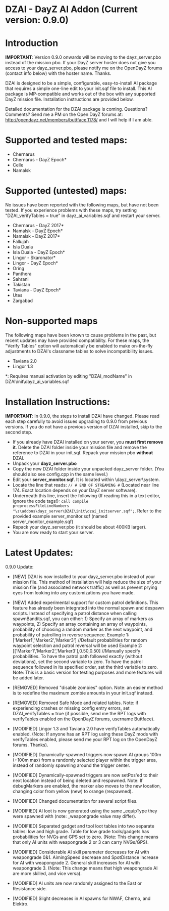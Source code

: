 DZAI - DayZ AI Addon (Current version: 0.9.0)
============


Introduction
============
<b>IMPORTANT</b>: Version 0.9.0 onwards will be moving to the dayz_server.pbo instead of the mission pbo. If your DayZ server hoster does not give you access to your dayz_server.pbo, please notify me on the OpenDayZ forums (contact info below) with the hoster name. Thanks.

DZAI is designed to be a simple, configurable, easy-to-install AI package that requires a simple one-line edit to your init.sqf file to install. This AI package is MP-compatible and works out of the box with any supported DayZ mission file. Installation instructions are provided below.

Detailed documentation for the DZAI package is coming. Questions? Comments? Send me a PM on the Open DayZ forums at: http://opendayz.net/members/buttface.1178/ and I will help if I am able.

Supported and tested maps:
============
- Chernarus
- Chernarus - DayZ Epoch*
- Celle
- Namalsk

Supported (untested) maps:
============
No issues have been reported with the following maps, but have not been tested. If you experience problems with these maps, try setting "DZAI_verifyTables = true" in dayz_ai_variables.sqf and restart your server.
- Chernarus - DayZ 2017*
- Namalsk - DayZ Epoch*
- Namalsk - DayZ 2017*
- Fallujah
- Isla Duala
- Isla Duala - DayZ Epoch*
- Lingor - Skaronator*
- Lingor - DayZ Epoch*
- Oring
- Panthera
- Sahrani
- Takistan
- Taviana - DayZ Epoch*
- Utes
- Zargabad

Non-supported maps
============
The following maps have been known to cause problems in the past, but recent updates may have provided compatibility. For these maps, the "Verify Tables" option will automatically be enabled to make on-the-fly adjustments to DZAI's classname tables to solve incompatibility issues.
- Taviana 2.0
- Lingor 1.3
 
*: Requires manual activation by editing "DZAI_modName" in DZAI\init\dayz_ai_variables.sqf

Installation Instructions:
============
<b>IMPORTANT</b>: In 0.9.0, the steps to install DZAI have changed. Please read each step carefully to avoid issues upgrading to 0.9.0 from previous versions. If you do not have a previous version of DZAI installed, skip to the second step.
- If you already have DZAI installed on your server, you <b>must first remove it</b>. Delete the DZAI folder inside your mission file and remove the reference to DZAI in your init.sqf. Repack your mission pbo <b>without</b> DZAI.
- Unpack your <b>dayz_server.pbo</b>
- Copy the new DZAI folder inside your unpacked dayz_server folder. (You should also see config.cpp in the same level.)
- Edit your <b>server_monitor.sqf</b>. It is located within \dayz_server\system. 
- Locate the line that reads: <code>// # END OF STREAMING #</code> (Located near line 174. Exact location depends on your DayZ server software).
- Underneath this line, insert the following (If reading this in a text editor, ignore the code tags!): <code>call compile preprocessFileLineNumbers "\z\addons\dayz_server\DZAI\init\dzai_initserver.sqf";</code>. Refer to the provided example server_monitor.sqf (named server_monitor_example.sqf)
- Repack your dayz_server.pbo (it should be about 400KB larger).
- You are now ready to start your server.

Latest Updates:
============

0.9.0 Update:

- [NEW] DZAI is now installed to your dayz_server.pbo instead of your mission file. This method of installation will help reduce the size of your mission file (and associated network traffic) as well as prevent prying eyes from looking into any customizations you have made.
- [NEW] Added experimental support for custom patrol definitions. This feature has already been integrated into the normal spawn and despawn scripts. Instead of specifying a patrol distance when calling spawnBandits.sqf, you can either: 1) Specify an array of markers as waypoints, 2) Specify an array containing an array of waypoints, probability of choosing a random marker as the next waypoint, and probability of patrolling in reverse sequence.
Example 1: ['Marker1','Marker2','Marker3']	//Default probabilities for random waypoint selection and patrol reversal will be used
Example 2: [['Marker1','Marker2','Marker3'],0.50,0.50]	//Manually specify probabilities. To have the patrol path followed exactly (without deviations), set the second variable to zero. To have the patrol sequence followed in its specified order, set the third variable to zero.
Note: This is a basic version for testing purposes and more features will be added later.

- [REMOVED] Removed "disable zombies" option. Note: an easier method is to redefine the maximum zombie amounts in your init.sqf instead.
- [REMOVED] Removed Safe Mode and related tables. Note: if experiencing crashes or missing config entry errors, set DZAI_verifyTables = true (if possible, send me the RPT logs with verifyTables enabled on the OpenDayZ forums, username Buttface).
- [MODIFIED] Lingor 1.3 and Taviana 2.0 have verifyTables automatically enabled. (Note: If anyone has an RPT log using these DayZ mods with verifyTables enabled, please send me your RPT log on the OpenDayZ forums. Thanks).
- [MODIFIED] Dynamically-spawned triggers now spawn AI groups 100m (+100m max) from a randomly selected player within the trigger area, instead of randomly spawning around the trigger center.
- [MODIFIED] Dynamically-spawned triggers are now setPos'ed to their next location instead of being deleted and respawned. Note: If debugMarkers are enabled, the marker also moves to the new location, changing color from yellow (new) to orange (respawned).
- [MODIFIED] Changed documentation for several script files.
- [MODIFIED] AI loot is now generated using the same _equipType they were spawned with (note: _weapongrade value may differ).
- [MODIFIED] Separated gadget and tool loot tables into two separate tables: low and high grade. Table for low grade tools/gadgets has probabilities for NVGs and GPS set to zero. (Note: This change means that only AI units with weapongrade 2 or 3 can carry NVGs/GPS).
- [MODIFIED] Considerable AI skill parameter decreases for AI with weapongrade 0&1. AimingSpeed decrease and SpotDistance increase for AI with weapongrade 2. General skill increases for AI with weapongrade 3. (Note: This change means that high weapongrade AI are more skilled, and vice versa).
- [MODIFIED] AI units are now randomly assigned to the East or Resistance side.
- [MODIFIED] Slight decreases in AI spawns for NWAF, Cherno, and Elektro.
